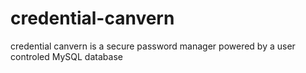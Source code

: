 # credential-canvern
credential canvern is a secure password manager powered by a user controled MySQL database
